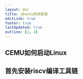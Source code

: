 ```yaml
---
layout: doc
title: ubuntu系统安装
editLink: true
footer: true
lastUpdated: true
outline: [2, 4]
---
```


## CEMU如何启动Linux

## 首先安装riscv编译工具链



